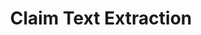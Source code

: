 ---
authors: Google Patents, Otto Stegmaier, MtDersvan
description: Imagine you're analyzing a subset of patents and want to do some text
  analysis of the first independent claim. To do this, you'd need to be able to join
  your list of patent publication numbers with a dataset containing the patent text.
  Additionally, you'd need a method to extract the first claim from the rest of the
  claims. This notebook is a demonstration of one method to perform this analysis
  using python, BigQuery, and Google's new public dataset on patents.
last_edit: Fri, 03 Dec 2021 18:45:21 GMT
location: https://github.com/google/patents-public-data/blob/master/examples/claim-text/claim_text_extraction.ipynb
related_projects: {}
slug: claim_text_extraction
tags:
- machine learning
terms_of_use: http://www.apache.org/licenses/LICENSE-2.0
title: Claim Text Extraction
uuid: 2af204fa-8074-44a1-8137-f0b605d97c68
---